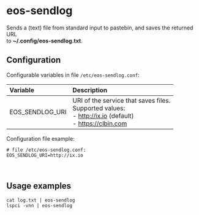 # eos-sendlog

Sends a (text) file from standard input to pastebin, and saves the returned URL<br>
to **~/.config/eos-sendlog.txt**.

## Configuration

Configurable variables in file `/etc/eos-sendlog.conf`:

Variable | Description
:--- | :---
EOS_SENDLOG_URI | URI of the service that saves files.<br>Supported values:<br>- http://ix.io  (default)<br>- https://clbin.com

Configuration file example:<br>
```
# file /etc/eos-sendlog.conf:
EOS_SENDLOG_URI=http://ix.io
```

<br>

## Usage examples
```
cat log.txt | eos-sendlog
lspci -vnn | eos-sendlog
```
